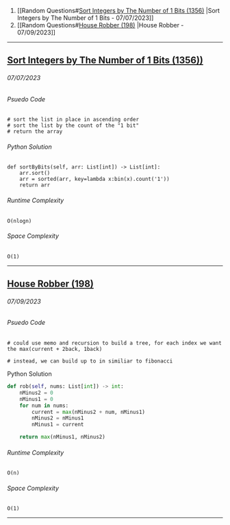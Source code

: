 1. [[Random Questions#[Sort Integers by The Number of 1 Bits (1356)](https://leetcode.com/problems/sort-integers-by-the-number-of-1-bits/) |Sort Integers by The Number of 1 Bits - 07/07/2023]]
2. [[Random Questions#[House Robber (198)](https://leetcode.com/problems/house-robber/description/) |House Robber - 07/09/2023]]



---
## [Sort Integers by The Number of 1 Bits (1356))](Thttps://leetcode.com/problems/sort-integers-by-the-number-of-1-bits/)
###### *07/07/2023*

###### Psuedo Code
``` 
# sort the list in place in ascending order
# sort the list by the count of the "1 bit"
# return the array
```

###### Python Solution
```
def sortByBits(self, arr: List[int]) -> List[int]:
	arr.sort()
	arr = sorted(arr, key=lambda x:bin(x).count('1'))
	return arr
```

###### Runtime Complexity
```
O(nlogn)
```

###### Space Complexity
```
O(1)
```

---
## [House Robber (198)](https://leetcode.com/problems/house-robber/description/)
###### *07/09/2023*

###### Psuedo Code
``` 
# could use memo and recursion to build a tree, for each index we want the max(current + 2back, 1back)

# instead, we can build up to in similiar to fibonacci
```

Python Solution
``` Python
def rob(self, nums: List[int]) -> int:
	nMinus2 = 0
	nMinus1 = 0
	for num in nums:
		current = max(nMinus2 + num, nMinus1)
		nMinus2 = nMinus1
		nMinus1 = current

	return max(nMinus1, nMinus2)
```

###### Runtime Complexity
```
O(n)
```

###### Space Complexity
```
O(1)
```

---